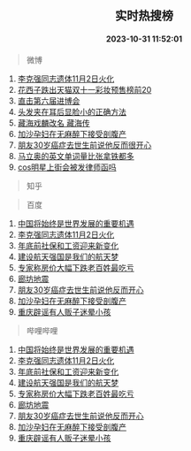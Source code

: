 <div align="center"><h2>实时热搜榜</h2><h4>2023-10-31 11:52:01</h4></div>

> 微博  

1. [李克强同志遗体11月2日火化](https://s.weibo.com/weibo?q=%23%E6%9D%8E%E5%85%8B%E5%BC%BA%E5%90%8C%E5%BF%97%E9%81%97%E4%BD%9311%E6%9C%882%E6%97%A5%E7%81%AB%E5%8C%96%23&t=31&band_rank=1&Refer=top)<br />
2. [花西子跌出天猫双十一彩妆预售榜前20](https://s.weibo.com/weibo?q=%23%E8%8A%B1%E8%A5%BF%E5%AD%90%E8%B7%8C%E5%87%BA%E5%A4%A9%E7%8C%AB%E5%8F%8C%E5%8D%81%E4%B8%80%E5%BD%A9%E5%A6%86%E9%A2%84%E5%94%AE%E6%A6%9C%E5%89%8D20%23&t=31&band_rank=2&Refer=top)<br />
3. [直击第六届进博会](https://s.weibo.com/weibo?q=%23%E7%9B%B4%E5%87%BB%E7%AC%AC%E5%85%AD%E5%B1%8A%E8%BF%9B%E5%8D%9A%E4%BC%9A%23&t=31&band_rank=3&Refer=top)<br />
4. [头发夹在耳后显脸小的正确方法](https://s.weibo.com/weibo?q=%E5%A4%B4%E5%8F%91%E5%A4%B9%E5%9C%A8%E8%80%B3%E5%90%8E%E6%98%BE%E8%84%B8%E5%B0%8F%E7%9A%84%E6%AD%A3%E7%A1%AE%E6%96%B9%E6%B3%95&t=31&band_rank=4&Refer=top)<br />
5. [藏海戏麟改名 藏海传](https://s.weibo.com/weibo?q=%E8%97%8F%E6%B5%B7%E6%88%8F%E9%BA%9F%E6%94%B9%E5%90%8D%20%E8%97%8F%E6%B5%B7%E4%BC%A0&t=31&band_rank=5&Refer=top)<br />
6. [加沙孕妇在无麻醉下接受剖腹产](https://s.weibo.com/weibo?q=%23%E5%8A%A0%E6%B2%99%E5%AD%95%E5%A6%87%E5%9C%A8%E6%97%A0%E9%BA%BB%E9%86%89%E4%B8%8B%E6%8E%A5%E5%8F%97%E5%89%96%E8%85%B9%E4%BA%A7%23&t=31&band_rank=6&Refer=top)<br />
7. [朋友30岁癌症去世生前说他反而很开心](https://s.weibo.com/weibo?q=%23%E6%9C%8B%E5%8F%8B30%E5%B2%81%E7%99%8C%E7%97%87%E5%8E%BB%E4%B8%96%E7%94%9F%E5%89%8D%E8%AF%B4%E4%BB%96%E5%8F%8D%E8%80%8C%E5%BE%88%E5%BC%80%E5%BF%83%23&t=31&band_rank=7&Refer=top)<br />
8. [马立奥的英文单词量比张拿铁都多](https://s.weibo.com/weibo?q=%23%E9%A9%AC%E7%AB%8B%E5%A5%A5%E7%9A%84%E8%8B%B1%E6%96%87%E5%8D%95%E8%AF%8D%E9%87%8F%E6%AF%94%E5%BC%A0%E6%8B%BF%E9%93%81%E9%83%BD%E5%A4%9A%23&t=31&band_rank=8&Refer=top)<br />
9. [cos明星上街会被发律师函吗](https://s.weibo.com/weibo?q=%23cos%E6%98%8E%E6%98%9F%E4%B8%8A%E8%A1%97%E4%BC%9A%E8%A2%AB%E5%8F%91%E5%BE%8B%E5%B8%88%E5%87%BD%E5%90%97%23&t=31&band_rank=9&Refer=top)<br />

> 知乎  


> 百度  

1. [中国将始终是世界发展的重要机遇](https://www.baidu.com/s?wd=%E4%B8%AD%E5%9B%BD%E5%B0%86%E5%A7%8B%E7%BB%88%E6%98%AF%E4%B8%96%E7%95%8C%E5%8F%91%E5%B1%95%E7%9A%84%E9%87%8D%E8%A6%81%E6%9C%BA%E9%81%87&sa=fyb_news&rsv_dl=fyb_news)<br />
2. [李克强同志遗体11月2日火化](https://www.baidu.com/s?wd=%E6%9D%8E%E5%85%8B%E5%BC%BA%E5%90%8C%E5%BF%97%E9%81%97%E4%BD%9311%E6%9C%882%E6%97%A5%E7%81%AB%E5%8C%96&sa=fyb_news&rsv_dl=fyb_news)<br />
3. [年底前社保和工资迎来新变化](https://www.baidu.com/s?wd=%E5%B9%B4%E5%BA%95%E5%89%8D%E7%A4%BE%E4%BF%9D%E5%92%8C%E5%B7%A5%E8%B5%84%E8%BF%8E%E6%9D%A5%E6%96%B0%E5%8F%98%E5%8C%96&sa=fyb_news&rsv_dl=fyb_news)<br />
4. [建设航天强国是我们的航天梦](https://www.baidu.com/s?wd=%E5%BB%BA%E8%AE%BE%E8%88%AA%E5%A4%A9%E5%BC%BA%E5%9B%BD%E6%98%AF%E6%88%91%E4%BB%AC%E7%9A%84%E8%88%AA%E5%A4%A9%E6%A2%A6&sa=fyb_news&rsv_dl=fyb_news)<br />
5. [专家称房价大幅下跌老百姓最吃亏](https://www.baidu.com/s?wd=%E4%B8%93%E5%AE%B6%E7%A7%B0%E6%88%BF%E4%BB%B7%E5%A4%A7%E5%B9%85%E4%B8%8B%E8%B7%8C%E8%80%81%E7%99%BE%E5%A7%93%E6%9C%80%E5%90%83%E4%BA%8F&sa=fyb_news&rsv_dl=fyb_news)<br />
6. [廊坊地震](https://www.baidu.com/s?wd=%E5%BB%8A%E5%9D%8A%E5%9C%B0%E9%9C%87&sa=fyb_news&rsv_dl=fyb_news)<br />
7. [朋友30岁癌症去世生前说他反而开心](https://www.baidu.com/s?wd=%E6%9C%8B%E5%8F%8B30%E5%B2%81%E7%99%8C%E7%97%87%E5%8E%BB%E4%B8%96%E7%94%9F%E5%89%8D%E8%AF%B4%E4%BB%96%E5%8F%8D%E8%80%8C%E5%BC%80%E5%BF%83&sa=fyb_news&rsv_dl=fyb_news)<br />
8. [加沙孕妇在无麻醉下接受剖腹产](https://www.baidu.com/s?wd=%E5%8A%A0%E6%B2%99%E5%AD%95%E5%A6%87%E5%9C%A8%E6%97%A0%E9%BA%BB%E9%86%89%E4%B8%8B%E6%8E%A5%E5%8F%97%E5%89%96%E8%85%B9%E4%BA%A7&sa=fyb_news&rsv_dl=fyb_news)<br />
9. [重庆辟谣有人贩子迷晕小孩](https://www.baidu.com/s?wd=%E9%87%8D%E5%BA%86%E8%BE%9F%E8%B0%A3%E6%9C%89%E4%BA%BA%E8%B4%A9%E5%AD%90%E8%BF%B7%E6%99%95%E5%B0%8F%E5%AD%A9&sa=fyb_news&rsv_dl=fyb_news)<br />

> 哔哩哔哩  

1. [中国将始终是世界发展的重要机遇](https://www.baidu.com/s?wd=%E4%B8%AD%E5%9B%BD%E5%B0%86%E5%A7%8B%E7%BB%88%E6%98%AF%E4%B8%96%E7%95%8C%E5%8F%91%E5%B1%95%E7%9A%84%E9%87%8D%E8%A6%81%E6%9C%BA%E9%81%87&sa=fyb_news&rsv_dl=fyb_news)<br />
2. [李克强同志遗体11月2日火化](https://www.baidu.com/s?wd=%E6%9D%8E%E5%85%8B%E5%BC%BA%E5%90%8C%E5%BF%97%E9%81%97%E4%BD%9311%E6%9C%882%E6%97%A5%E7%81%AB%E5%8C%96&sa=fyb_news&rsv_dl=fyb_news)<br />
3. [年底前社保和工资迎来新变化](https://www.baidu.com/s?wd=%E5%B9%B4%E5%BA%95%E5%89%8D%E7%A4%BE%E4%BF%9D%E5%92%8C%E5%B7%A5%E8%B5%84%E8%BF%8E%E6%9D%A5%E6%96%B0%E5%8F%98%E5%8C%96&sa=fyb_news&rsv_dl=fyb_news)<br />
4. [建设航天强国是我们的航天梦](https://www.baidu.com/s?wd=%E5%BB%BA%E8%AE%BE%E8%88%AA%E5%A4%A9%E5%BC%BA%E5%9B%BD%E6%98%AF%E6%88%91%E4%BB%AC%E7%9A%84%E8%88%AA%E5%A4%A9%E6%A2%A6&sa=fyb_news&rsv_dl=fyb_news)<br />
5. [专家称房价大幅下跌老百姓最吃亏](https://www.baidu.com/s?wd=%E4%B8%93%E5%AE%B6%E7%A7%B0%E6%88%BF%E4%BB%B7%E5%A4%A7%E5%B9%85%E4%B8%8B%E8%B7%8C%E8%80%81%E7%99%BE%E5%A7%93%E6%9C%80%E5%90%83%E4%BA%8F&sa=fyb_news&rsv_dl=fyb_news)<br />
6. [廊坊地震](https://www.baidu.com/s?wd=%E5%BB%8A%E5%9D%8A%E5%9C%B0%E9%9C%87&sa=fyb_news&rsv_dl=fyb_news)<br />
7. [朋友30岁癌症去世生前说他反而开心](https://www.baidu.com/s?wd=%E6%9C%8B%E5%8F%8B30%E5%B2%81%E7%99%8C%E7%97%87%E5%8E%BB%E4%B8%96%E7%94%9F%E5%89%8D%E8%AF%B4%E4%BB%96%E5%8F%8D%E8%80%8C%E5%BC%80%E5%BF%83&sa=fyb_news&rsv_dl=fyb_news)<br />
8. [加沙孕妇在无麻醉下接受剖腹产](https://www.baidu.com/s?wd=%E5%8A%A0%E6%B2%99%E5%AD%95%E5%A6%87%E5%9C%A8%E6%97%A0%E9%BA%BB%E9%86%89%E4%B8%8B%E6%8E%A5%E5%8F%97%E5%89%96%E8%85%B9%E4%BA%A7&sa=fyb_news&rsv_dl=fyb_news)<br />
9. [重庆辟谣有人贩子迷晕小孩](https://www.baidu.com/s?wd=%E9%87%8D%E5%BA%86%E8%BE%9F%E8%B0%A3%E6%9C%89%E4%BA%BA%E8%B4%A9%E5%AD%90%E8%BF%B7%E6%99%95%E5%B0%8F%E5%AD%A9&sa=fyb_news&rsv_dl=fyb_news)<br />
